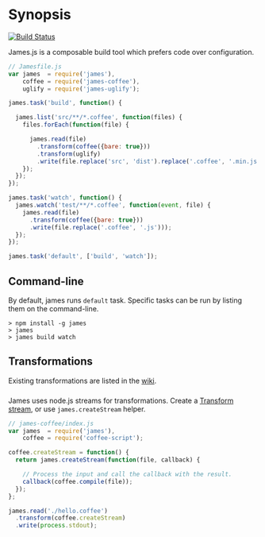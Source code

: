 # Synopsis

[![Build Status](https://travis-ci.org/leonidas/james.js.png?branch=master)](https://travis-ci.org/leonidas/james.js)

James.js is a composable build tool which prefers code over configuration.

```javascript
// Jamesfile.js
var james  = require('james'),
    coffee = require('james-coffee'),
    uglify = require('james-uglify');

james.task('build', function() {

  james.list('src/**/*.coffee', function(files) {
    files.forEach(function(file) {

      james.read(file)
        .transform(coffee({bare: true}))
        .transform(uglify)
        .write(file.replace('src', 'dist').replace('.coffee', '.min.js'));
    });
  });
});

james.task('watch', function() {
  james.watch('test/**/*.coffee', function(event, file) {
    james.read(file)
      .transform(coffee({bare: true}))
      .write(file.replace('.coffee', '.js')));
  });
});

james.task('default', ['build', 'watch']);
```

## Command-line

By default, james runs `default` task. Specific tasks can be run by listing them on the command-line.

```
> npm install -g james
> james
> james build watch
```

## Transformations

Existing transformations are listed in the [wiki](https://github.com/leonidas/james.js/wiki).

###

James uses node.js streams for transformations.
Create a [Transform stream](http://nodejs.org/api/stream.html#stream_class_stream_transform),
or use `james.createStream` helper.

```javascript
// james-coffee/index.js
var james  = require('james'),
    coffee = require('coffee-script');

coffee.createStream = function() {
  return james.createStream(function(file, callback) {

    // Process the input and call the callback with the result.
    callback(coffee.compile(file));
  });
};

james.read('./hello.coffee')
  .transform(coffee.createStream)
  .write(process.stdout);
```
